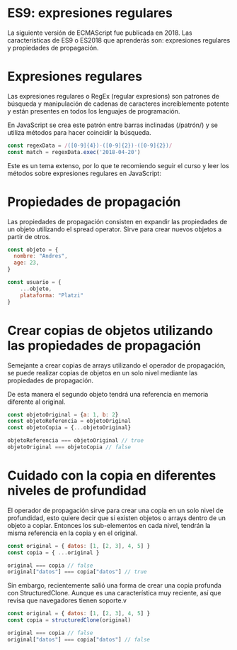 # ES9: expresiones regulares
La siguiente versión de ECMAScript fue publicada en 2018. Las características de ES9 o ES2018 que aprenderás son: expresiones regulares y propiedades de propagación.

# Expresiones regulares
Las expresiones regulares o RegEx (regular expresions) son patrones de búsqueda y manipulación de cadenas de caracteres increíblemente potente y están presentes en todos los lenguajes de programación.

En JavaScript se crea este patrón entre barras inclinadas (/patrón/) y se utiliza métodos para hacer coincidir la búsqueda.

```js
const regexData = /([0-9]{4})-([0-9]{2})-([0-9]{2})/
const match = regexData.exec('2018-04-20')
```

Este es un tema extenso, por lo que te recomiendo seguir el curso y leer los métodos sobre expresiones regulares en JavaScript:

# Propiedades de propagación
Las propiedades de propagación consisten en expandir las propiedades de un objeto utilizando el spread operator. Sirve para crear nuevos objetos a partir de otros.

```js
const objeto = {
  nombre: "Andres",
  age: 23,
}

const usuario = {
    ...objeto,
    plataforma: "Platzi"
}
```

# Crear copias de objetos utilizando las propiedades de propagación
Semejante a crear copias de arrays utilizando el operador de propagación, se puede realizar copias de objetos en un solo nivel mediante las propiedades de propagación.

De esta manera el segundo objeto tendrá una referencia en memoria diferente al original.

```js
const objetoOriginal = {a: 1, b: 2}
const objetoReferencia = objetoOriginal
const objetoCopia = {...objetoOriginal}

objetoReferencia === objetoOriginal // true
objetoOriginal === objetoCopia // false
```

# Cuidado con la copia en diferentes niveles de profundidad
El operador de propagación sirve para crear una copia en un solo nivel de profundidad, esto quiere decir que si existen objetos o arrays dentro de un objeto a copiar. Entonces los sub-elementos en cada nivel, tendrán la misma referencia en la copia y en el original.

```js
const original = { datos: [1, [2, 3], 4, 5] }
const copia = { ...original }

original === copia // false
original["datos"] === copia["datos"] // true
```

Sin embargo, recientemente salió una forma de crear una copia profunda con StructuredClone. Aunque es una característica muy reciente, así que revisa que navegadores tienen soporte.v

```js
const original = { datos: [1, [2, 3], 4, 5] }
const copia = structuredClone(original)

original === copia // false
original["datos"] === copia["datos"] // false
```